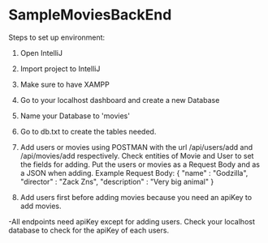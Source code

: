 # SampleMoviesBackEnd

Steps to set up environment:

1. Open IntelliJ
2. Import project to IntelliJ
3. Make sure to have XAMPP
4. Go to your localhost dashboard and create a new Database
5. Name your Database to 'movies'
6. Go to db.txt to create the tables needed.
7. Add users or movies using POSTMAN with the url /api/users/add and /api/movies/add respectively. Check entities of
   Movie and User to set the fields for adding. Put the users or movies as a Request Body and as a JSON when adding. Example
   Request Body:
   {
     "name" : "Godzilla",
     "director" : "Zack Zns",
     "description" : "Very big animal"
  }
  
 8. Add users first before adding movies because you need an apiKey to add movies. 
 
 -All endpoints need apiKey except for adding users. Check your localhost database to check for the apiKey of each users. 
 